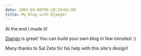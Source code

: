 ```yaml
---
date: 2007-03-08T05:10:33+01:00
title: My blog with Django!
---
```


At the end I made it!

[Django](http://www.djangoproject.com/) is great! You can build your own blog
in few minutes! :)

Many thanks to Sal Zeta for his help with this site's design!

